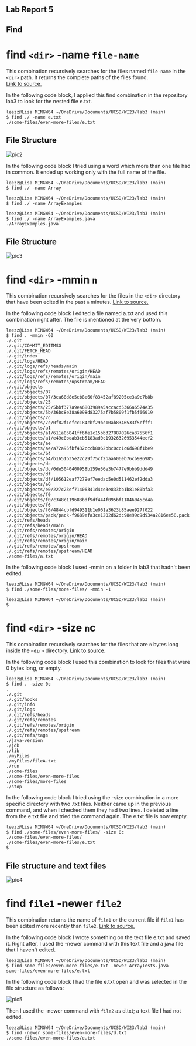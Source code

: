 ## Lab Report 5

## **Find**

# find `<dir>` -name `file-name`


This combination recursively searches for the files named `file-name` in the `<dir>` path. It returns the complete paths of the files found.\
[Link to source.](https://www.ibm.com/docs/en/aix/7.2?topic=f-find-command)

In the following code block, I applied this find combination in the repository lab3 to look for the nested file e.txt.

```
leezz@Lisa MINGW64 ~/OneDrive/Documents/UCSD/WI23/lab3 (main)
$ find ./ -name e.txt
./some-files/even-more-files/e.txt
```

## File Structure 
![pic2](lab5-pic2.png)

In the following code block I tried using a word which more than one file had in common. It ended up working only with the full name of the file.

```
leezz@Lisa MINGW64 ~/OneDrive/Documents/UCSD/WI23/lab3 (main)
$ find ./ -name Array

leezz@Lisa MINGW64 ~/OneDrive/Documents/UCSD/WI23/lab3 (main)
$ find ./ -name ArrayExamples

leezz@Lisa MINGW64 ~/OneDrive/Documents/UCSD/WI23/lab3 (main)
$ find ./ -name ArrayExamples.java
./ArrayExamples.java
```

## File Structure

![pic3](lab5-pic3.png)

# find `<dir>` -mmin `n`

This combination recursively searches for the files in the `<dir>` directory that have been edited in the past `n` minutes.
[Link to source.](https://www.ibm.com/docs/en/aix/7.2?topic=f-find-command)

In the following code block I edited a file named a.txt and used this combination right after. The file is mentioned at the very bottom.

```
leezz@Lisa MINGW64 ~/OneDrive/Documents/UCSD/WI23/lab3 (main)
$ find . -mmin -60
./.git
./.git/COMMIT_EDITMSG
./.git/FETCH_HEAD
./.git/index
./.git/logs/HEAD
./.git/logs/refs/heads/main
./.git/logs/refs/remotes/origin/HEAD
./.git/logs/refs/remotes/origin/main
./.git/logs/refs/remotes/upstream/HEAD
./.git/objects
./.git/objects/07
./.git/objects/07/3ca68d8e5cb8e60f83452af89205ce3a9c7b8b
./.git/objects/25
./.git/objects/25/5bbf377a9ea6803989a5accacd5366a6574e35
./.git/objects/5b/36bc8e38a6098d83275af7b5809f1fb5f66019
./.git/objects/7c
./.git/objects/7c/0f82f1efcc184cbf29bc10ab8346533f5cfff1
./.git/objects/a1
./.git/objects/a1/611a05841ff6fe1c15bb327887026ca37556f1
./.git/objects/a1/e49c0beab3cb5183ad0c19326326953544ecf2
./.git/objects/ae
./.git/objects/ae/a72a95fbf432cccb8062bbc0cc1c6d698f1be9
./.git/objects/b4
./.git/objects/b4/b1651b35e22c29f75cf2baa606eb76cb986985
./.git/objects/dc
./.git/objects/dc/0de5040400958b159e56e3b7477e9bbb9ddd49
./.git/objects/df
./.git/objects/df/105612eaf7279ef7eedac5e0d511462ef2dda3
./.git/objects/e0
./.git/objects/e0/227c23ef71406341d4ce3e833bb1b81e80bfa3
./.git/objects/f0
./.git/objects/f0/c348c119683bdf9df444f095bf11846045cd4a
./.git/objects/f6
./.git/objects/f6/4844cbfd949311b1e061a3623b85aee927f022
./.git/objects/pack/pack-f9689efa3ce1202d62dc98e99c9d934a2816ee58.pack
./.git/refs/heads
./.git/refs/heads/main
./.git/refs/remotes/origin
./.git/refs/remotes/origin/HEAD
./.git/refs/remotes/origin/main
./.git/refs/remotes/upstream
./.git/refs/remotes/upstream/HEAD
./some-files/a.txt
```

In the following code block I used -mmin on a folder in lab3 that hadn't been edited.

```
leezz@Lisa MINGW64 ~/OneDrive/Documents/UCSD/WI23/lab3 (main)
$ find ./some-files/more-files/ -mmin -1

leezz@Lisa MINGW64 ~/OneDrive/Documents/UCSD/WI23/lab3 (main)
$ 
```

# find `<dir>` -size `n`c

This combination recursively searches for the files that are `n` bytes long inside the `<dir>` directory.
[Link to source.](https://www.ibm.com/docs/en/aix/7.2?topic=f-find-command)

In the following code block I used this combination to look for files that were 0 bytes long, or empty.

```
leezz@Lisa MINGW64 ~/OneDrive/Documents/UCSD/WI23/lab3 (main)
$ find . -size 0c
.
./.git
./.git/hooks
./.git/info
./.git/logs
./.git/refs/heads
./.git/refs/remotes
./.git/refs/remotes/origin
./.git/refs/remotes/upstream
./.git/refs/tags
./java-version
./jdb
./lib
./myFiles
./myFiles/fileA.txt
./run
./some-files
./some-files/even-more-files
./some-files/more-files
./stop
```

In the following code block I tried using the -size combination in a more specific directory with two .txt files. Neither came up in the previous command, and when I checked them they had two lines. I deleted a line from the e.txt file and tried the command again. The e.txt file is now empty.

```
leezz@Lisa MINGW64 ~/OneDrive/Documents/UCSD/WI23/lab3 (main)
$ find ./some-files/even-more-files/ -size 0c
./some-files/even-more-files/
./some-files/even-more-files/e.txt
$

```

## File structure and text files
![pic4](lab5-pic4.png)

# find `file1` -newer `file2`

This combination returns the name of `file1` or the current file if `file1` has been edited more recently than `file2`.
[Link to source.](https://www.ibm.com/docs/en/aix/7.2?topic=f-find-command)

In the following code block I wrote something on the text file e.txt and saved it. Right after, I used the -newer command with this text file and a java file that I haven't edited.

```
leezz@Lisa MINGW64 ~/OneDrive/Documents/UCSD/WI23/lab3 (main)
$ find some-files/even-more-files/e.txt -newer ArrayTests.java
some-files/even-more-files/e.txt
```

In the following code block I had the file e.txt open and was selected in the file structure as follows: 

![pic5](lab5-pic5.png)

Then I used the -newer command with `file2` as d.txt; a text file I had not edited.

```
leezz@Lisa MINGW64 ~/OneDrive/Documents/UCSD/WI23/lab3 (main)
$ find -newer some-files/even-more-files/d.txt
./some-files/even-more-files/e.txt
```




